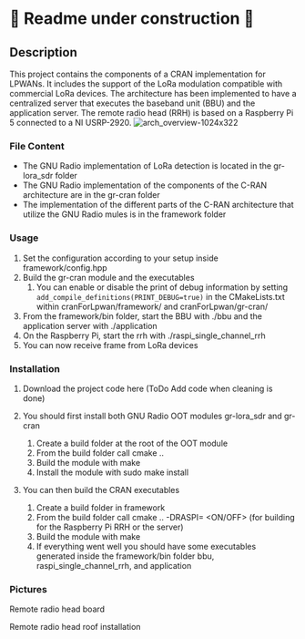 # 🚧 Readme under construction 🚧
## Description
This project contains the components of a CRAN implementation for LPWANs. It includes the support of the LoRa modulation compatible with commercial LoRa devices. The architecture has been implemented to have a centralized server that executes the baseband unit (BBU) and the application server. The remote radio head (RRH) is based on a Raspberry Pi 5 connected to a NI USRP-2920.
![arch_overview-1024x322](https://github.com/tapparelj/cranForLpwan/assets/66671413/46cf7b18-fdcc-47d7-969d-93d64353f8c7)
### File Content
- The GNU Radio implementation of LoRa detection is located in the gr-lora_sdr folder
- The GNU Radio implementation of the components of the C-RAN architecture are in the gr-cran folder
- The implementation of the different parts of the C-RAN architecture that utilize the GNU Radio mules is in the framework folder
### Usage
1. Set the configuration according to your setup inside framework/config.hpp
1. Build the gr-cran module and the executables
    1. You can enable or disable the print of debug information by setting ```add_compile_definitions(PRINT_DEBUG=true)``` in the CMakeLists.txt within cranForLpwan/framework/ and cranForLpwan/gr-cran/
1. From the framework/bin folder, start the BBU with ./bbu and the application server with ./application
1. On the Raspberry Pi, start the rrh with ./raspi_single_channel_rrh
1. You can now receive frame from LoRa devices
### Installation
1. Download the project code here  (ToDo Add code when cleaning is done)
1. You should first install both GNU Radio OOT modules gr-lora_sdr and gr-cran
    1. Create a build folder at the root of the OOT module
    1. From the build folder call cmake ..
    1. Build the module with make
    1. Install the module with sudo make install
      
1. You can then build the CRAN executables
    1. Create a build folder in framework
    1. From the build folder call cmake .. -DRASPI= <ON/OFF> (for building for the Raspberry Pi RRH or the server)
    1. Build the module with make
    1. If everything went well you should have some executables generated inside the framework/bin folder bbu, raspi_single_channel_rrh, and application

### Pictures
Remote radio head board

Remote radio head roof installation


